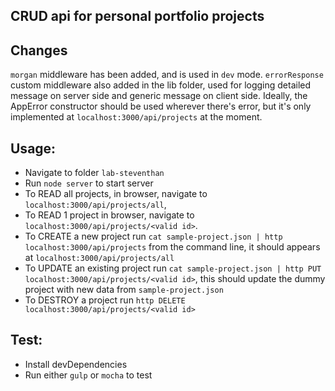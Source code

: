 ## CRUD api for personal portfolio projects
## Changes
`morgan` middleware has been added, and is used in `dev` mode.
`errorResponse` custom middleware also added in the lib folder, used for logging detailed message on server side and generic message on client side. Ideally, the AppError constructor should be used wherever there's error, but it's only implemented at `localhost:3000/api/projects` at the moment.

## Usage:
  * Navigate to folder `lab-steventhan`
  * Run `node server` to start server
  * To READ all projects, in browser, navigate to `localhost:3000/api/projects/all`,
  * To READ 1 project in browser, navigate to `localhost:3000/api/projects/<valid id>`.
  * To CREATE a new project run `cat sample-project.json | http localhost:3000/api/projects` from the command line, it should appears at `localhost:3000/api/projects/all`
  * To UPDATE an existing project run `cat sample-project.json | http PUT localhost:3000/api/projects/<valid id>`, this should update the dummy project with new data from `sample-project.json`
  * To DESTROY a project run `http DELETE localhost:3000/api/projects/<valid id>`

## Test:
  * Install devDependencies
  * Run either `gulp` or `mocha` to test
